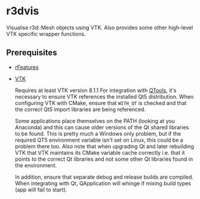 # r3dvis
Visualise r3d::Mesh objects using VTK. Also provides some other high-level VTK specific wrapper functions.

## Prerequisites
- [rFeatures](../../../rFeatures)

- [VTK](http://www.vtk.org)

  Requires at least VTK version 8.1.1
  For integration with [QTools](../../../QTools), it's necessary to ensure VTK references
  the installed Qt5 distribution. When configuring VTK with CMake, ensure that `WITH_QT` is
  checked and that the correct Qt5 import libraries are being referenced.

  Some applications place themselves on the PATH (looking at you Anaconda) and this can cause
  older versions of the Qt shared libraries to be found. This is pretty much a Windows only problem,
  but if the required QT5 environment variable isn't set on Linux, this could be a problem there too.
  Also note that when upgrading Qt and later rebuilding VTK that VTK maintains its CMake variable
  cache correctly i.e. that it points to the correct Qt libraries and not some other
  Qt libraries found in the environment.
  
  In addition, ensure that separate debug and release builds are compiled. When integrating with
  Qt, QApplication will whinge if mixing build types (app will fail to start).
